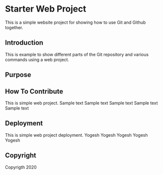 # Starter Web Project

This is a simple website project for showing how to use Git and Github together.

## Introduction

This is example to show different parts of the Git repository and various commands using a web project.

## Purpose

## How To Contribute

This is simple web project. Sample text Sample text Sample text Sample text Sample text 

## Deployment

This is simple web project deployment. 
Yogesh Yogesh Yogesh Yogesh Yogesh

## Copyright

Copyrigth 2020